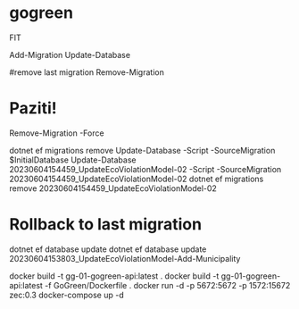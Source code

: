 # gogreen
FIT

Add-Migration <MigrationName>
Update-Database

#remove last migration
Remove-Migration

# Paziti!
Remove-Migration -Force

dotnet ef migrations remove <MigrationName>
Update-Database <MigrationName> -Script -SourceMigration $InitialDatabase
Update-Database 20230604154459_UpdateEcoViolationModel-02 -Script -SourceMigration 20230604154459_UpdateEcoViolationModel-02
dotnet ef migrations remove 20230604154459_UpdateEcoViolationModel-02

# Rollback to last migration
dotnet ef database update <PreviousMigrationName>
dotnet ef database update 20230604153803_UpdateEcoViolationModel-Add-Municipality




docker build -t gg-01-gogreen-api:latest .
docker build -t gg-01-gogreen-api:latest -f GoGreen/Dockerfile .
docker run -d -p 5672:5672 -p 1572:15672 zec:0.3
docker-compose up -d


